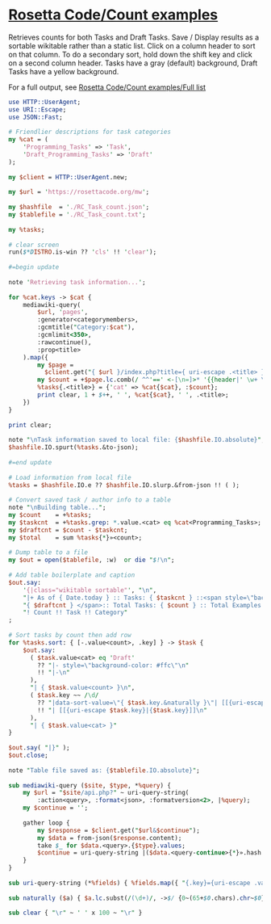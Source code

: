 [1]: https://rosettacode.org/wiki/Rosetta_Code/Count_examples

# [Rosetta Code/Count examples][1]

Retrieves counts for both Tasks and Draft Tasks. Save / Display results as a sortable wikitable rather than a static list. Click on a column header to sort on that column. To do a secondary sort, hold down the shift key and click on a second column header. Tasks have a gray (default) background, Draft Tasks have a yellow background.



For a full output, see [Rosetta Code/Count examples/Full list](https://rosettacode.org/wiki/Rosetta_Code/Count_examples/Full_list)

```perl
use HTTP::UserAgent;
use URI::Escape;
use JSON::Fast;
 
# Friendlier descriptions for task categories
my %cat = (
    'Programming_Tasks' => 'Task',
    'Draft_Programming_Tasks' => 'Draft'
);
 
my $client = HTTP::UserAgent.new;
 
my $url = 'https://rosettacode.org/mw';
 
my $hashfile  = './RC_Task_count.json';
my $tablefile = './RC_Task_count.txt';
 
my %tasks;
 
# clear screen
run($*DISTRO.is-win ?? 'cls' !! 'clear');
 
#=begin update
 
note 'Retrieving task information...';
 
for %cat.keys -> $cat {
    mediawiki-query(
        $url, 'pages',
        :generator<categorymembers>,
        :gcmtitle("Category:$cat"),
        :gcmlimit<350>,
        :rawcontinue(),
        :prop<title>
    ).map({
        my $page =
          $client.get("{ $url }/index.php?title={ uri-escape .<title> }&action=raw").content;
        my $count = +$page.lc.comb(/ ^^'==' <-[\n=]>* '{{header|' \w+ \N+ '==' \h* $$ /);
        %tasks{.<title>} = {'cat' => %cat{$cat}, :$count};
        print clear, 1 + $++, ' ', %cat{$cat}, ' ', .<title>;
    })
}
 
print clear;
 
note "\nTask information saved to local file: {$hashfile.IO.absolute}";
$hashfile.IO.spurt(%tasks.&to-json);
 
#=end update
 
# Load information from local file
%tasks = $hashfile.IO.e ?? $hashfile.IO.slurp.&from-json !! ( );
 
# Convert saved task / author info to a table
note "\nBuilding table...";
my $count    = +%tasks;
my $taskcnt  = +%tasks.grep: *.value.<cat> eq %cat<Programming_Tasks>;
my $draftcnt = $count - $taskcnt;
my $total    = sum %tasks{*}»<count>;
 
# Dump table to a file
my $out = open($tablefile, :w)  or die "$!\n";
 
# Add table boilerplate and caption
$out.say:
    '{|class="wikitable sortable"', "\n",
    "|+ As of { Date.today } :: Tasks: { $taskcnt } ::<span style=\"background-color:#ffd\"> Draft Tasks:",
    "{ $draftcnt } </span>:: Total Tasks: { $count } :: Total Examples: { $total }\n",
    "! Count !! Task !! Category"
;
 
# Sort tasks by count then add row
for %tasks.sort: { [-.value<count>, .key] } -> $task {
    $out.say:
      ( $task.value<cat> eq 'Draft'
        ?? "|- style=\"background-color: #ffc\"\n"
        !! "|-\n"
      ),
      "| { $task.value<count> }\n",
      ( $task.key ~~ /\d/
        ?? "|data-sort-value=\"{ $task.key.&naturally }\"| [[{uri-escape $task.key}|{$task.key}]]\n"
        !! "| [[{uri-escape $task.key}|{$task.key}]]\n"
      ),
      "| { $task.value<cat> }"
}
 
$out.say( "|}" );
$out.close;
 
note "Table file saved as: {$tablefile.IO.absolute}";
 
sub mediawiki-query ($site, $type, *%query) {
    my $url = "$site/api.php?" ~ uri-query-string(
        :action<query>, :format<json>, :formatversion<2>, |%query);
    my $continue = '';
 
    gather loop {
        my $response = $client.get("$url&$continue");
        my $data = from-json($response.content);
        take $_ for $data.<query>.{$type}.values;
        $continue = uri-query-string |($data.<query-continue>{*}».hash.hash or last);
    }
}
 
sub uri-query-string (*%fields) { %fields.map({ "{.key}={uri-escape .value}" }).join("&") }
 
sub naturally ($a) { $a.lc.subst(/(\d+)/, ->$/ {0~(65+$0.chars).chr~$0},:g) }
 
sub clear { "\r" ~ ' ' x 100 ~ "\r" }
```